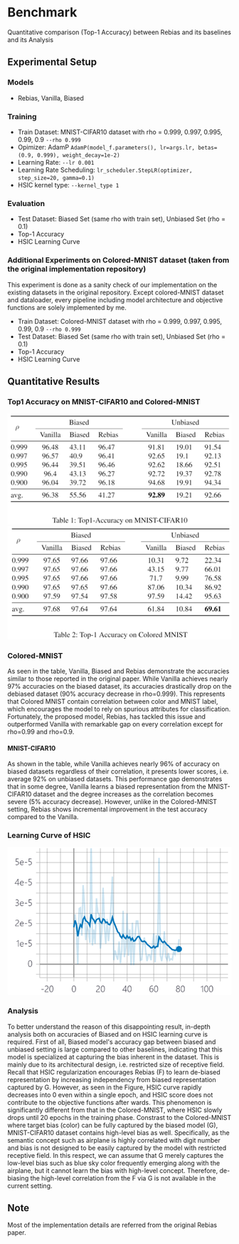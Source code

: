 # Benchmark

Quantitative comparison (Top-1 Accuracy) between Rebias and its baselines and its Analysis

## Experimental Setup
### Models
* Rebias, Vanilla, Biased

### Training
* Train Dataset: MNIST-CIFAR10 dataset with rho = 0.999, 0.997, 0.995, 0.99, 0.9 ```--rho 0.999```
* Opimizer: AdamP ```AdamP(model_f.parameters(), lr=args.lr, betas=(0.9, 0.999), weight_decay=1e-2)```
* Learning Rate: ```--lr 0.001```
* Learning Rate Scheduling: ```lr_scheduler.StepLR(optimizer, step_size=20, gamma=0.1)```
* HSIC kernel type: ```--kernel_type 1```

### Evaluation
* Test Dataset: Biased Set (same rho with train set), Unbiased Set (rho = 0.1)
* Top-1 Accuracy
* HSIC Learning Curve

### Additional Experiments on Colored-MNIST dataset (taken from the original implementation repository)
This experiment is done as a sanity check of our implementation on the existing datasets in the original repository. Except colored-MNIST dataset and dataloader, every pipeline including model architecture and objective functions are solely implemented by me. 

* Train Dataset: Colored-MNIST dataset with rho = 0.999, 0.997, 0.995, 0.99, 0.9 ```--rho 0.999```
* Test Dataset: Biased Set (same rho with train set), Unbiased Set (rho = 0.1)
* Top-1 Accuracy
* HSIC Learning Curve

## Quantitative Results
### Top1 Accuracy on MNIST-CIFAR10 and Colored-MNIST
![Top-1 Accuracy on MNIST-CIFAR10](./images/mnist_cifar.PNG)
![Top-1 Accuracy on Colored-MNIST](./images/colored_mnist.PNG)

### Colored-MNIST
As seen in the table, Vanilla, Biased and Rebias demonstrate the accuracies similar to those reported in the original paper. While Vanilla achieves nearly 97% accuracies on the biased dataset, its accuracies drastically drop on the debiased dataset (90% accuracy decrease in rho=0.999). This represents that Colored MNIST contain correlation between color and MNIST label, which encourages the model to rely on spurious attributes for classification. Fortunately, the proposed model, Rebias, has tackled this issue and outperformed Vanilla with remarkable gap on every correlation except for rho=0.99 and rho=0.9.

#### MNIST-CIFAR10
As shown in the table, while Vanilla achieves nearly 96% of accuracy on biased datasets regardless of their correlation, it presents lower scores, i.e. average 92% on unbiased datasets. This performance gap demonstrates that in some degree, Vanilla learns a biased representation from the MNIST-CIFAR10 dataset and the degree increases as the correlation becomes severe (5% accuracy decrease). However, unlike in the Colored-MNIST setting, Rebias shows incremental improvement in the test accuracy compared to the Vanilla.

### Learning Curve of HSIC
![Learning Curve of HSIC](./images/HSIC.PNG)

### Analysis
To better understand the reason of this disappointing result, in-depth analysis both on accuracies of Biased and on HSIC learning curve is required. First of all, Biased model's accuracy gap between biased and unbiased setting is large compared to other baselines, indicating that this model is specialized at capturing the bias inherent in the dataset. This is mainly due to its architectural design, i.e. restricted size of receptive field. 
Recall that HSIC regularization encourages Rebias (F) to learn de-biased representation by increasing independency from biased representation captured by G. However, as seen in the Figure, HSIC curve rapidly decreases into 0 even within a single epoch, and HSIC score does not contribute to the objective functions after wards. This phenomenon is significantly different from that in the Colored-MNIST, where HSIC slowly drops until 20 epochs in the training phase. 
Constrast to the Colored-MNIST where target bias (color) can be fully captured by the biased model (G), MNIST-CIFAR10 dataset contains high-level bias as well. Specifically, as the semantic concept such as airplane is highly correlated with digit number and bias is not designed to be easily captured by the model with restricted receptive field. In this respect, we can assume that G merely captures the low-level bias such as blue sky color frequently emerging along with the airplane, but it cannot learn the bias with high-level concept. Therefore, de-biasing the high-level correlation from the F via G is not available in the current setting. 









## Note
Most of the implementation details are referred from the original Rebias paper.
